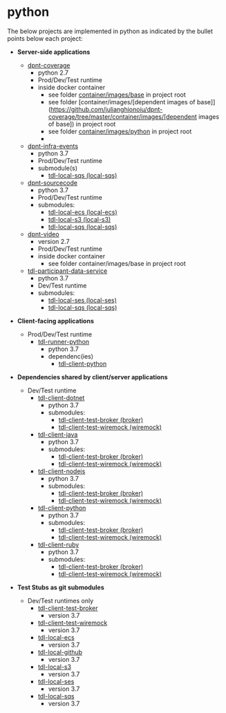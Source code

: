 # python

The below projects are implemented in python as indicated by the bullet points below each project:

- **Server-side applications**
    + [dpnt-coverage](dpnt-coverage.md)
        - python 2.7 
        - Prod/Dev/Test runtime
        * inside docker container 
            * see folder [container/images/base](https://github.com/julianghionoiu/dpnt-coverage/tree/master/container/images/base) in project root
            * see folder [container/images/[dependent images of base]](https://github.com/julianghionoiu/dpnt-coverage/tree/master/container/images/[dependent images of base]) in project root
            * see folder [container/images/python](https://github.com/julianghionoiu/dpnt-coverage/tree/master/container/images/python) in project root
            * 
    + [dpnt-infra-events](dpnt-infra-events.md)
        - python 3.7 
        - Prod/Dev/Test runtime
        * submodule(s)
            - [tdl-local-sqs (local-sqs)](https://github.com/julianghionoiu/tdl-local-sqs)
    + [dpnt-sourcecode](dpnt-sourcecode.md)
        - python 3.7 
        - Prod/Dev/Test runtime
        * submodules:
            - [tdl-local-ecs (local-ecs)](tdl-local-ecs.md)
            - [tdl-local-s3 (local-s3)](tdl-local-s3.md)
            - [tdl-local-sqs (local-sqs)](tdl-local-sqs.md)    
    + [dpnt-video](dpnt-video.md)
        * version 2.7
        * Prod/Dev/Test runtime
        * inside docker container 
            * see folder container/images/base in project root
    + [tdl-participant-data-service](tdl-participant-data-service.md)
        + python 3.7 
        + Dev/Test runtime
        + submodules:
            + [tdl-local-ses (local-ses)](tdl-local-ses.md)
            + [tdl-local-sqs (local-sqs)](tdl-local-sqs.md)

- **Client-facing applications**
    + Prod/Dev/Test runtime
        * [tdl-runner-python](tdl-runner-python.md)
            - python 3.7 
            - dependenc(ies)
                * [tdl-client-python](tdl-client-python.md)

- **Dependencies shared by client/server applications**
    - Dev/Test runtime
        * [tdl-client-dotnet](tdl-client-dotnet.md)
            + python 3.7 
            - submodules:
                + [tdl-client-test-broker (broker)](tdl-client-test-broker.md)
                + [tdl-client-test-wiremock (wiremock)](tdl-client-test-wiremock.md)
        * [tdl-client-java](tdl-client-java.md)
            + python 3.7 
            - submodules:
                + [tdl-client-test-broker (broker)](tdl-client-test-broker.md)
                + [tdl-client-test-wiremock (wiremock)](tdl-client-test-wiremock.md)
        * [tdl-client-nodejs](tdl-client-nodejs.md)
            + python 3.7 
            - submodules:
                + [tdl-client-test-broker (broker)](tdl-client-test-broker.md)
                + [tdl-client-test-wiremock (wiremock)](tdl-client-test-wiremock.md)
        * [tdl-client-python](tdl-client-python.md)
            + python 3.7 
            - submodules:
                + [tdl-client-test-broker (broker)](tdl-client-test-broker.md)
                + [tdl-client-test-wiremock (wiremock)](tdl-client-test-wiremock.md)
        * [tdl-client-ruby](tdl-client-ruby.md)
            + python 3.7 
            - submodules:
                + [tdl-client-test-broker (broker)](tdl-client-test-broker.md)
                + [tdl-client-test-wiremock (wiremock)](tdl-client-test-wiremock.md)

- **Test Stubs as git submodules**
    - Dev/Test runtimes only
        + [tdl-client-test-broker](tdl-client-test-broker.md)
            * version 3.7
        + [tdl-client-test-wiremock](tdl-client-test-wiremock.md)
            * version 3.7
        - [tdl-local-ecs](tdl-local-ecs.md)
            * version 3.7
        - [tdl-local-github](tdl-local-github.md)
            * version 3.7
        - [tdl-local-s3](tdl-local-s3.md)
            * version 3.7
        - [tdl-local-ses](tdl-local-ses.md)
            * version 3.7
        - [tdl-local-sqs](tdl-local-sqs.md)
            * version 3.7